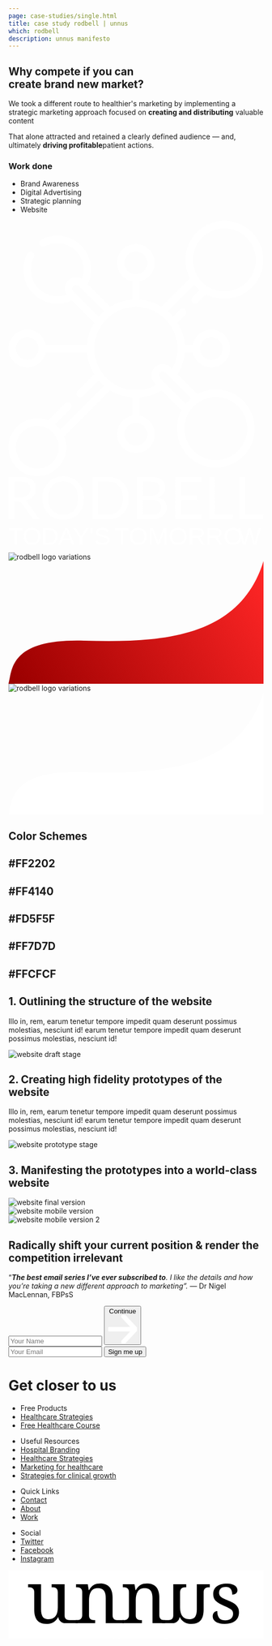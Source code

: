 ```yaml
---
page: case-studies/single.html
title: case study rodbell | unnus
which: rodbell
description: unnus manifesto  
---
```


<section class="company-intro">
		<div class="container">
			<div class="company-intro-holder">
				<div class="headline-row">
					<h2 class="light reveal-text">Why compete if you can<br>create brand new market?</h2>
				</div>
				<div class="text-row reveal-text">
					<p>We took a different route to healthier's marketing  by implementing a strategic marketing approach focused on <strong>creating and distributing</strong> valuable content </p> 
					<p>That alone attracted and retained a clearly defined audience — and, ultimately <strong>driving profitable</strong>patient actions.</p>
					<h3 class="light-headline underline">Work done</h3>
					<ul>
						<li>Brand Awareness</li>
						<li>Digital Advertising</li>
						<li>Strategic planning</li>
						<li>Website</li>
					</ul>
				</div>
			</div>
		</div>
</section>

<section class="healthier rodbell logo-showcase">
	<div class="showboard">
			<svg viewBox="0 0 643 643" xmlns="http://www.w3.org/2000/svg" fill-rule="evenodd" clip-rule="evenodd" stroke-linejoin="round" stroke-miterlimit="2"><path d="M522.811 424.662c-16.737 0-32.504 4.221-46.306 11.639l-50.174-50.175a122.298 122.298 0 0018.063-55.461h20.51c4.378 21.665 23.563 38.029 46.5 38.029 26.159 0 47.441-21.282 47.441-47.441 0-26.16-21.282-47.442-47.441-47.442-22.937 0-42.122 16.364-46.5 38.029h-20.51a122.293 122.293 0 00-18.062-55.461l19.551-19.551c3.675-3.675 3.675-9.635 0-13.309-3.675-3.675-9.635-3.675-13.309 0l-17.473 17.472a122.763 122.763 0 00-13.582-13.583l66.988-66.988a99.134 99.134 0 006.456 7.128 98.715 98.715 0 007.128 6.455l-18.391 18.39a9.41 9.41 0 000 13.31 9.379 9.379 0 006.655 2.756 9.378 9.378 0 006.654-2.756l21.034-21.033c14.418 7.709 30.366 11.578 46.319 11.578 25.133 0 50.268-9.567 69.4-28.7 18.537-18.537 28.745-43.185 28.745-69.401 0-26.216-10.207-50.864-28.747-69.401C595.223 10.209 570.578 0 544.36 0c-26.216 0-50.863 10.209-69.4 28.747-31.279 31.279-36.977 78.586-17.121 115.72l-71.712 71.712a122.287 122.287 0 00-55.461-18.064v-45.861c21.665-4.378 38.029-23.564 38.029-46.5 0-26.16-21.282-47.441-47.441-47.441-26.16 0-47.442 21.281-47.442 47.441 0 22.936 16.364 42.122 38.03 46.5v45.861a122.32 122.32 0 00-55.462 18.064l-56.413-56.413a85.57 85.57 0 008.371-36.898c0-47.129-38.342-85.471-85.471-85.471-13.96 0-27.817 3.445-40.071 9.962-4.589 2.44-6.331 8.139-3.891 12.729 2.439 4.589 8.139 6.333 12.729 3.892 9.542-5.078 20.343-7.761 31.233-7.761 36.75 0 66.648 29.898 66.648 66.648 0 7.994-1.44 15.888-4.201 23.304a28.231 28.231 0 00-15.049-4.33c-7.588 0-14.726 2.958-20.095 8.329-5.371 5.37-8.329 12.51-8.329 20.102 0 5.407 1.526 10.57 4.33 15.043a66.79 66.79 0 01-23.304 4.201c-36.749 0-66.648-29.897-66.648-66.648 0-11.049 2.757-21.989 7.974-31.638 2.473-4.573.769-10.283-3.804-12.756-4.573-2.472-10.284-.769-12.756 3.803-6.697 12.39-10.237 26.426-10.237 40.59 0 47.129 38.342 85.471 85.471 85.471a85.551 85.551 0 0036.897-8.371l56.415 56.413a122.291 122.291 0 00-18.064 55.462H93.941c-4.378-21.666-23.563-38.03-46.5-38.03C21.282 273.812 0 295.094 0 321.254c0 26.159 21.282 47.441 47.441 47.441 22.937 0 42.122-16.364 46.5-38.029h104.173c1.484 19.759 7.646 38.656 18.064 55.461l-42.062 42.061c-3.676 3.676-3.676 9.636 0 13.31a9.38 9.38 0 006.654 2.758 9.379 9.379 0 006.656-2.758l39.98-39.981a122.763 122.763 0 0013.582 13.583L130.576 525.512a73.422 73.422 0 00-13.582-13.582l39.338-39.339c3.676-3.676 3.676-9.635 0-13.309-3.675-3.676-9.635-3.676-13.309 0l-42.957 42.957a72.374 72.374 0 00-27.272-5.321C32.655 496.919 0 529.574 0 569.713c0 40.14 32.655 72.794 72.794 72.794 40.139 0 72.794-32.654 72.794-72.794a72.374 72.374 0 00-5.32-27.27L256.38 426.331c16.81 10.417 35.704 16.581 55.462 18.062v45.862c-21.666 4.379-38.03 23.563-38.03 46.5 0 26.16 21.282 47.442 47.442 47.442 26.159 0 47.441-21.282 47.441-47.442 0-22.937-16.364-42.121-38.029-46.5v-45.862c19.757-1.481 38.65-7.646 55.461-18.063l50.174 50.174c-7.417 13.802-11.637 29.569-11.637 46.306 0 54.118 44.027 98.147 98.147 98.147 54.118 0 98.147-44.029 98.147-98.147 0-54.12-44.029-98.148-98.147-98.148zM488.27 42.057c14.982-14.983 34.902-23.234 56.09-23.234 21.19 0 41.108 8.251 56.091 23.234 14.982 14.982 23.233 34.902 23.233 56.09 0 21.187-8.251 41.108-23.233 56.09-30.929 30.927-81.253 30.928-112.181 0-30.929-30.929-30.929-81.252 0-112.18zM72.794 623.684c-29.76 0-53.971-24.211-53.971-53.971 0-29.758 24.211-53.97 53.971-53.97 29.759 0 53.97 24.21 53.97 53.97 0 29.76-24.21 53.971-53.97 53.971zm438.607-331.047c15.781 0 28.617 12.836 28.617 28.617 0 15.78-12.836 28.618-28.617 28.618-15.78 0-28.617-12.838-28.617-28.618 0-15.781 12.838-28.617 28.617-28.617zM292.635 105.753c0-15.781 12.838-28.618 28.619-28.618 15.78 0 28.618 12.837 28.618 28.618 0 15.78-12.838 28.618-28.618 28.618-15.781 0-28.619-12.838-28.619-28.618zM163.481 163.48a9.532 9.532 0 016.784-2.815c2.568 0 4.982 1 6.797 2.816l63.929 63.928a122.85 122.85 0 00-13.583 13.582l-63.928-63.93a9.531 9.531 0 01-2.816-6.79c0-2.564 1-4.976 2.817-6.791zM47.441 349.872c-15.78 0-28.618-12.838-28.618-28.618 0-15.781 12.838-28.617 28.618-28.617 15.781 0 28.619 12.836 28.619 28.617 0 15.78-12.839 28.618-28.619 28.618zm302.431 186.883c0 15.781-12.838 28.617-28.618 28.617-15.781 0-28.619-12.836-28.619-28.617 0-15.78 12.838-28.618 28.619-28.618 15.78 0 28.618 12.838 28.618 28.618zm-28.618-110.83c-21.906 0-42.873-6.691-60.645-19.356a104.341 104.341 0 01-24.678-24.683c-12.658-17.76-19.348-38.727-19.348-60.632 0-21.906 6.691-42.873 19.356-60.645a104.356 104.356 0 0124.682-24.678c17.76-12.657 38.727-19.348 60.633-19.348 21.905 0 42.872 6.691 60.644 19.356a104.341 104.341 0 0124.679 24.682c12.657 17.76 19.348 38.727 19.348 60.633 0 18.116-4.59 35.587-13.334 51.137l-3.553-3.554c-5.371-5.371-12.508-8.331-20.096-8.331-7.596 0-14.738 2.959-20.107 8.33-5.372 5.37-8.33 12.51-8.33 20.102 0 7.592 2.958 14.732 8.33 20.101l3.555 3.555c-15.549 8.741-33.02 13.331-51.136 13.331zm60.891-30.198a9.54 9.54 0 01-2.816-6.79 9.548 9.548 0 012.816-6.792 9.553 9.553 0 016.797-2.814c2.56 0 4.97 1 6.785 2.816l64.84 64.838a98.843 98.843 0 00-13.583 13.583l-64.839-64.841zm140.666 206.407c-43.74 0-79.324-35.584-79.324-79.323 0-43.74 35.584-79.324 79.324-79.324 43.739 0 79.323 35.584 79.323 79.324 0 43.739-35.584 79.323-79.323 79.323z" fill="#fff" fill-rule="nonzero"/></svg>
			<svg viewBox="0 0 1222 208" xmlns="http://www.w3.org/2000/svg" fill-rule="evenodd" clip-rule="evenodd" stroke-linejoin="round" stroke-miterlimit="2"><path d="M56.036 100.613c7.905 0 14.868-.946 20.89-2.834 6.117-1.984 11.199-4.724 15.244-8.219 4.141-3.591 7.246-7.841 9.316-12.755 2.07-4.913 3.106-10.344 3.106-16.296 0-12.092-3.952-21.209-11.857-27.35-7.904-6.14-19.761-9.211-35.57-9.211H27.242v76.665h28.794zm93.441 104.723h-24.278c-4.987 0-8.657-1.938-11.009-5.811L61.682 126.97c-1.599-2.266-3.34-3.873-5.222-4.817-1.788-1.039-4.611-1.559-8.469-1.559H27.242v84.742H0V2.267h57.165c12.798 0 23.855 1.323 33.171 3.967 9.315 2.551 16.985 6.282 23.007 11.196 6.117 4.912 10.633 10.864 13.55 17.855 2.917 6.897 4.375 14.643 4.375 23.24 0 7.18-1.128 13.887-3.386 20.123a53.375 53.375 0 01-9.881 16.863c-4.235 4.912-9.457 9.117-15.668 12.612-6.116 3.496-13.079 6.141-20.89 7.936 3.482 1.984 6.493 4.865 9.034 8.645l59 80.632zM361.94 103.873c0 15.209-2.399 29.191-7.198 41.945-4.8 12.659-11.574 23.57-20.326 32.735-8.751 9.163-19.291 16.296-31.617 21.398-12.234 5.006-25.783 7.51-40.651 7.51-14.869 0-28.418-2.504-40.652-7.51-12.232-5.102-22.725-12.235-31.476-21.398-8.751-9.165-15.526-20.076-20.325-32.735-4.8-12.754-7.198-26.736-7.198-41.945 0-15.212 2.398-29.146 7.198-41.805 4.799-12.755 11.574-23.713 20.325-32.877 8.751-9.258 19.244-16.437 31.476-21.539C233.73 2.55 247.279 0 262.148 0c14.868 0 28.417 2.55 40.651 7.652 12.326 5.102 22.866 12.281 31.617 21.539 8.752 9.164 15.526 20.122 20.326 32.877 4.799 12.659 7.198 26.593 7.198 41.805zm-28.088 0c0-12.471-1.694-23.666-5.082-33.586-3.388-9.919-8.186-18.281-14.397-25.082-6.211-6.897-13.739-12.188-22.584-15.872-8.845-3.684-18.726-5.527-29.641-5.527-10.822 0-20.655 1.843-29.501 5.527-8.845 3.684-16.421 8.975-22.725 15.872-6.21 6.801-11.009 15.163-14.397 25.082-3.387 9.92-5.082 21.115-5.082 33.586 0 12.469 1.695 23.665 5.082 33.584 3.388 9.825 8.187 18.186 14.397 25.083 6.304 6.802 13.88 12.044 22.725 15.729 8.846 3.59 18.679 5.385 29.501 5.385 10.915 0 20.796-1.795 29.641-5.385 8.845-3.685 16.373-8.927 22.584-15.729 6.211-6.897 11.009-15.258 14.397-25.083 3.388-9.919 5.082-21.115 5.082-33.584zm242.573 0c0 15.209-2.4 29.05-7.198 41.52-4.8 12.471-11.574 23.145-20.326 32.027-8.752 8.879-19.291 15.776-31.617 20.689-12.234 4.818-25.783 7.227-40.652 7.227h-75.515V2.267h75.515c14.869 0 28.418 2.456 40.652 7.368 12.326 4.819 22.865 11.715 31.617 20.69 8.752 8.88 15.526 19.556 20.326 32.026 4.798 12.471 7.198 26.31 7.198 41.522zm-28.088 0c0-12.471-1.695-23.619-5.082-33.444-3.388-9.826-8.187-18.139-14.397-24.941-6.211-6.802-13.738-11.998-22.584-15.588-8.845-3.59-18.726-5.385-29.642-5.385H428.5v158.573h48.132c10.916 0 20.797-1.797 29.642-5.385 8.846-3.59 16.373-8.739 22.584-15.446 6.21-6.803 11.009-15.117 14.397-24.941 3.387-9.826 5.082-20.974 5.082-33.443zm138.536 79.639c7.81 0 14.537-.897 20.187-2.692 5.645-1.795 10.254-4.299 13.833-7.51 3.669-3.307 6.351-7.18 8.044-11.621 1.695-4.534 2.542-9.495 2.542-14.88 0-10.485-3.72-18.752-11.151-24.798-7.439-6.141-18.587-9.212-33.455-9.212h-43.757v70.713h43.757zM643.116 23.948v69.296h36.134c7.717 0 14.397-.85 20.044-2.551 5.74-1.7 10.448-4.062 14.118-7.085 3.761-3.024 6.535-6.66 8.327-10.911 1.786-4.346 2.682-9.071 2.682-14.172 0-11.998-3.578-20.736-10.728-26.215-7.155-5.575-18.257-8.362-33.313-8.362h-37.264zM680.38 2.267c12.421 0 23.101 1.227 32.043 3.684 9.033 2.457 16.416 5.952 22.161 10.487 5.83 4.534 10.113 10.108 12.844 16.721 2.725 6.519 4.094 13.888 4.094 22.107 0 5.007-.805 9.825-2.4 14.454-1.51 4.536-3.811 8.786-6.916 12.755-3.106 3.967-7.058 7.557-11.857 10.769-4.708 3.117-10.261 5.668-16.656 7.652 14.863 2.834 26.014 8.172 33.453 16.013 7.523 7.747 11.292 17.95 11.292 30.609 0 8.598-1.602 16.439-4.799 23.524-3.105 7.085-7.721 13.179-13.833 18.281-6.027 5.1-13.458 9.069-22.301 11.903-8.851 2.74-18.918 4.11-30.209 4.11h-71.422V2.267h64.506zm242.773 180.679l-.142 22.39H798.377V2.267h124.634v22.39H825.76V92.11h78.761v21.54H825.76v69.296h97.393zm152.907-.709v23.099H961.304V2.267h27.243v179.97h87.513zm145.006 0v23.099h-114.751V2.267h27.242v179.97h87.509z" fill="#fff" fill-rule="nonzero"/></svg>

<svg viewBox="0 0 1237 87" xmlns="http://www.w3.org/2000/svg" fill-rule="evenodd" clip-rule="evenodd" stroke-linejoin="round" stroke-miterlimit="2"><text x="-2.042" y="85.992" font-family="'Raleway-Regular','Raleway',sans-serif" font-size="120.101" fill="#fff">T<tspan x="67.256px 157.452px 240.321px 311.541px" y="85.992px 85.992px 85.992px 85.992px">ODAY</tspan>&apos;S <tspan x="513.55px 582.849px" y="85.992px 85.992px">TO</tspan>MORRO<tspan x="1112.49" y="85.992">W</tspan></text></svg>		
</div>
<div class="container">
<div class="logo-variations rodbell">
<div class="logo-black">
<div class="reveal-image-container">
<div class="reveal-image">					
	<img loading="lazy" src="../../work/rodbell/sub-logo-1.png" alt="rodbell logo variations" />
</div>
</div>
<svg  preserveAspectRatio="none" width="627" height="301" viewBox="0 0 627 301" fill="none" xmlns="http://www.w3.org/2000/svg">
<path d="M185.633 195.395C371.928 200.701 568.332 190.548 627 0V301H0C9.22649 270.05 -0.661909 190.089 185.633 195.395Z" fill="url(#paint0_linear)"/>
<defs>
<linearGradient id="paint0_linear" x1="635.957" y1="30.1" x2="62.2183" y2="371.821" gradientUnits="userSpaceOnUse">
<stop stop-color="#FF2626"/>
<stop offset="1" stop-color="#9B0000"/>
</linearGradient>
</defs>
</svg>
</div>


<div class="white-black">
<div class="reveal-image-container">
<div class="reveal-image">					
		<img loading="lazy" src="../../work/rodbell/sub-logo-2.png" alt="rodbell logo variations" />
</div>
</div>
<svg preserveAspectRatio="none" width="627" height="301" viewBox="0 0 627 301" fill="none" xmlns="http://www.w3.org/2000/svg">
<path d="M185.633 195.395C371.928 200.701 568.332 190.548 627 0V301H0C9.22649 270.05 -0.661909 190.089 185.633 195.395Z" fill="white"/>
</svg>

</div>
</div>
</div>
</section>
<section class="rodbell-showcase"></section>



<section class="color-schemes-rodbell">
<div class="container">
<div class="color-holder">
<h2 class="light reveal-text">Color Schemes</h2>
<div class="colors">
<div class="color"><h2 class="light reveal-text">#FF2202</h2></div>
<div class="color"><h2 class="light reveal-text">#FF4140</h2></div>
<div class="color"><h2 class="light reveal-text">#FD5F5F</h2></div>
<div class="color"><h2 class="light reveal-text">#FF7D7D</h2></div>
<div class="color"><h2 class="light reveal-text">#FFCFCF</h2></div>
</div>
</div>
</div>
</section>	

<section class="rodbell-website">
<div class="container">
<div class="website-holder">

<div class="row-1">
<div class="text-holder reveal-text">
<h2 class="light">1. Outlining the structure of the website</h2>
<p>Illo in, rem, earum tenetur tempore impedit quam deserunt possimus molestias, nesciunt id! earum tenetur tempore impedit quam deserunt possimus molestias, nesciunt id!</p>
</div>
<div class="picture-holder">
<div class="reveal-image-container">
	<div class="reveal-image">
		<img loading="lazy" class="skew" src="../../work/rodbell/website-draft.jpg" alt="website draft stage" />
	</div>
</div>
</div>
</div>
<div class="row-1">
<div class="text-holder reveal-text">
<h2 class="light">2. Creating high fidelity prototypes of the website</h2>
<p>Illo in, rem, earum tenetur tempore impedit quam deserunt possimus molestias, nesciunt id! earum tenetur tempore impedit quam deserunt possimus molestias, nesciunt id!</p>						
</div>
<div class="picture-holder">
<div class="reveal-image-container">
	<div class="reveal-image">
		<img loading="lazy"  class="skew" src="../../work/rodbell/website-prototype.png" alt="website prototype stage" />						
	</div>
</div>
</div>
</div>
<div class="row-3">
<div class="text-holder">
<h2 class="light reveal-text">3. Manifesting the prototypes into a world-class website</h2>
</div>
<div class="picture-holder">
<div class="reveal-image-container">
	<div class="reveal-image">
		<img loading="lazy"  class="skew" src="../../work/rodbell/website.jpg" alt="website final version" />
	</div>
</div>

<div class="reveal-image-container">
	<div class="reveal-image">
		<img loading="lazy" class="skew" src="../../work/rodbell/mobile-1.jpg" alt="website mobile version" />
	</div>
</div>

<div class="reveal-image-container">
	<div class="reveal-image">
		<img loading="lazy" class="skew" src="../../work/rodbell/mobile-2.jpg" alt="website mobile version 2" />
	</div>
</div>
</div>
</div>
</div>
</div>
</section>

<footer>
	<div class="container">
		<div class="footer-opt-in">
				<h2>Radically shift your current position & render the competition irrelevant</h2>
				<p>“<em><strong>The best email series I’ve ever subscribed to</strong>. I like the details and how you’re taking a new different approach to marketing”.</em> — Dr Nigel MacLennan, FBPsS</p>		
<!-- multi step -->

<form method="post" accept-charset="UTF-8" action="https://www.aweber.com/scripts/addlead.pl" class="form-container form-container-footer initial-active-area af-form-wrapper">
<div class="steps-wrapper">
<div class="question-submission af-body af-standards" id="af-body-812149649">
<div class="submission first-step home-header-form">
 <input required="required" placeholder="Your Name" id="awf_field-108467594"  type="text" name="name" class="text input-s" value=""  onfocus=" if (this.value == '') { this.value = ''; }" onblur="if (this.value == '') { this.value='';} " tabindex="500" />

  <button class="first next btn-s btn-4">
  	Continue <svg viewBox="0 0 59 58" xmlns="http://www.w3.org/2000/svg" fill-rule="evenodd" clip-rule="evenodd" stroke-linecap="round" stroke-linejoin="round" stroke-miterlimit="1.5"><g fill="none" stroke="#fff" stroke-width="9.38"><path d="M2.688 28.863h50.054M31.231 2.688l24.576 26.175-24.576 26.175"/></g></svg>
  </button>
</div>
      <div class="submission second-step">
  <input required="required" placeholder="Your Email" class="text tags input-s" id="awf_field-108467595" type="email" name="email" value="" tabindex="501" onfocus=" if (this.value == '') { this.value = ''; }" onblur="if (this.value == '') { this.value='';} " />
        <button class="second next btn-s">Sign me up</button>
      </div>


</div>
</div>	
<div style="display: none;">
<input type="hidden" name="meta_web_form_id" value="812149649" />
<input type="hidden" name="meta_split_id" value="" />
<input type="hidden" name="listname" value="awlist5746932" />
<input type="hidden" name="redirect" value="https://www.unnus.com/privte/acknowledgment" id="redirect_8446ff3eca1bc3243a231d877a368cc9" />

<input type="hidden" name="meta_adtracking" value="" />
<input type="hidden" name="meta_message" value="1" />
<input type="hidden" name="meta_required" value="name,email" />
<input type="hidden" name="meta_forward_vars" value="1" />
<input type="hidden" name="meta_tooltip" value="" />
</div>
</form>

<!-- multi step -->

</div>

</div>
<div class="footer-black">
<h1>Get closer to us</h1>
<div class="lists-holder">
		<ul>
			<li>Free Products</li>
			<li><a href="/strategies">Healthcare Strategies</a></li>
			<li><a href="/healthcare-branding">Free Healthcare Course</a></li>
		</ul>
		<ul>
			<li>Useful Resources</li>
			<li><a href="#">Hospital Branding</a></li>
			<li><a href="#">Healthcare Strategies</a></li>
			<li><a href="#">Marketing for healthcare</a></li>
			<li><a href="#">Strategies for clinical growth</a></li>
		</ul>
		<ul>
			<li>Quick Links</li>
			<li><a href="/contact">Contact</a></li>
			<li><a href="/about">About</a></li>
			<li><a href="/work">Work</a></li>
		</ul>
		<ul>
			<li>Social</li>
			<li><a target="_blank" href="https://twitter.com/unnus_">Twitter</a></li>
			<li><a target="_blank" href="https://www.facebook.com/unnusOfficial">Facebook</a></li>
			<li><a target="_blank" href="https://www.instagram.com/unnus_/">Instagram</a></li>
		</ul>
</div>
<p style="text-align:center;">
<svg viewBox="0 0 2252 606" xmlns="http://www.w3.org/2000/svg" fill-rule="evenodd" clip-rule="evenodd" stroke-linejoin="round" stroke-miterlimit="2"><path fill="#fff" d="M0 0h2251.77v605.746H0z"/><g fill-rule="nonzero"><path d="M495.362 398.449c0 9.377 1.406 16.931 4.219 22.661 2.813 5.73 6.616 10.054 11.409 12.971 4.792 2.917 10.366 4.845 16.722 5.782 6.355.938 13.075 1.407 20.159 1.407h64.437v26.88H500.726c-30.302 0-56.134-21.97-60.998-51.879l-.001-.006h-3.126c-6.46 12.086-13.596 21.879-21.41 29.381-7.814 7.501-16.097 13.388-24.849 17.659a98.51 98.51 0 01-27.505 8.752c-9.585 1.563-19.587 2.344-30.005 2.344-16.878 0-31.881-2.396-45.008-7.189-13.128-4.792-24.172-12.294-33.132-22.504-8.96-10.21-15.784-23.233-20.472-39.07-4.688-15.836-7.033-34.694-7.033-56.573V195.6c0-9.377-1.406-16.931-4.219-22.661-2.813-5.73-6.616-10.158-11.408-13.284-4.793-3.125-10.367-5.209-16.722-6.251-6.356-1.042-13.076-1.562-20.16-1.562h-1.876v-26.88h114.709V345.94c0 13.961 1.094 26.359 3.282 37.194 2.188 10.835 5.834 20.004 10.939 27.505 5.105 7.502 11.982 13.18 20.629 17.035 8.648 3.855 19.431 5.782 32.35 5.782 14.169 0 26.307-2.501 36.413-7.501 10.106-5.001 18.441-12.034 25.004-21.098 6.564-9.064 11.409-19.952 14.534-32.662 3.126-12.711 4.689-26.776 4.689-42.196V198.1c0-10.002-1.407-18.076-4.22-24.223-2.813-6.147-6.563-10.835-11.252-14.065-4.688-3.23-10.21-5.366-16.565-6.408-6.356-1.042-13.18-1.562-20.473-1.562h-1.875v-26.88h114.396v273.487z"/><path d="M765.351 441.27v26.88H593.132v-26.88h5.314c7.293 0 14.117-.521 20.472-1.563 6.356-1.042 11.877-3.178 16.566-6.407 4.688-3.23 8.439-7.866 11.252-13.909 2.813-6.043 4.219-14.065 4.219-24.067V195.6c0-9.377-1.406-16.931-4.219-22.661-2.813-5.73-6.616-10.158-11.408-13.284-4.793-3.125-10.367-5.209-16.722-6.251-6.356-1.042-13.076-1.562-20.16-1.562h-1.876v-26.88h103.457l8.439 51.884h3.126c6.667-11.877 13.7-21.618 21.097-29.224 7.397-7.606 15.211-13.544 23.442-17.816 8.231-4.271 16.982-7.189 26.255-8.751 9.272-1.563 19.014-2.345 29.224-2.345 16.878 0 31.933 2.449 45.165 7.346 13.231 4.896 24.483 12.398 33.756 22.504 9.272 10.106 16.357 23.077 21.254 38.913 4.896 15.836 7.345 34.694 7.345 56.573v151.278c0 10.002 1.198 18.024 3.594 24.067 2.397 6.043 5.783 10.679 10.158 13.909 4.376 3.229 9.585 5.365 15.628 6.407 6.043 1.042 12.607 1.563 19.691 1.563h50.765v26.88h-160.16V247.172c0-13.961-1.25-26.359-3.75-37.195-2.501-10.835-6.512-20.003-12.034-27.505-5.522-7.501-12.763-13.179-21.723-17.034-8.96-3.855-19.899-5.783-32.818-5.783-14.586 0-26.828 2.813-36.726 8.44-9.897 5.626-17.868 13.231-23.91 22.816-6.043 9.585-10.367 20.629-12.972 33.131-2.604 12.503-3.907 25.63-3.907 39.383v135.024c0 9.377 1.407 16.931 4.22 22.661 2.813 5.73 6.616 10.054 11.408 12.971 4.793 2.917 10.367 4.845 16.722 5.782 6.356.938 13.076 1.407 20.16 1.407h1.875z"/><path d="M1178.24 441.27v26.88h-172.219v-26.88h5.313c7.293 0 14.118-.521 20.473-1.563 6.355-1.042 11.877-3.178 16.565-6.407 4.689-3.23 8.439-7.866 11.252-13.909 2.813-6.043 4.22-14.065 4.22-24.067V195.6c0-9.377-1.407-16.931-4.22-22.661-2.813-5.73-6.615-10.158-11.408-13.284-4.792-3.125-10.366-5.209-16.722-6.251-6.355-1.042-13.075-1.562-20.16-1.562h-1.875v-26.88h103.457l8.439 51.884h3.125c6.668-11.877 13.701-21.618 21.098-29.224 7.397-7.606 15.211-13.544 23.442-17.816 8.23-4.271 16.982-7.189 26.254-8.751 9.273-1.563 19.014-2.345 29.225-2.345 16.878 0 31.933 2.449 45.164 7.346 13.232 4.896 24.484 12.398 33.756 22.504 9.273 10.106 16.358 23.077 21.254 38.913 4.897 15.836 7.345 34.694 7.345 56.573v151.278c0 10.002 1.199 18.024 3.595 24.067 2.396 6.043 5.782 10.679 10.158 13.909 4.376 3.229 9.585 5.365 15.628 6.407 6.043 1.042 12.606 1.563 19.691 1.563h2.188v26.88h-111.583V247.172c0-13.961-1.25-26.359-3.751-37.195-2.5-10.835-6.512-20.003-12.033-27.505-5.522-7.501-12.763-13.179-21.723-17.034-8.96-3.855-19.9-5.783-32.819-5.783-14.586 0-26.828 2.813-36.725 8.44-9.898 5.626-17.868 13.231-23.911 22.816-6.043 9.585-10.366 20.629-12.971 33.131-2.605 12.503-3.907 25.63-3.907 39.383v135.024c0 9.377 1.407 16.931 4.22 22.661 2.813 5.73 6.615 10.054 11.408 12.971 4.792 2.917 10.366 4.845 16.722 5.782 6.355.938 13.075 1.407 20.16 1.407h1.875z"/><path d="M1455.23 398.449c0 9.377-1.406 16.931-4.219 22.661-2.813 5.73-6.616 10.054-11.409 12.971-4.792 2.917-10.366 4.845-16.721 5.782-6.356.938-13.076 1.407-20.16 1.407h-46.154v26.88h93.299c30.302 0 56.134-21.97 60.999-51.879l.001-.006h3.125c6.46 12.086 13.596 21.879 21.41 29.381 7.814 7.501 16.097 13.388 24.849 17.659a98.51 98.51 0 0027.505 8.752c9.585 1.563 19.587 2.344 30.005 2.344 16.878 0 31.881-2.396 45.009-7.189 13.127-4.792 24.171-12.294 33.131-22.504s15.784-23.233 20.472-39.07c4.689-15.836 7.033-34.694 7.033-56.573V195.6c0-9.377 1.406-16.931 4.219-22.661 2.813-5.73 6.616-10.158 11.409-13.284 4.792-3.125 10.366-5.209 16.721-6.251 6.356-1.042 13.076-1.562 20.16-1.562h1.876v-26.88h-114.709V345.94c0 13.961-1.094 26.359-3.282 37.194-2.188 10.835-5.834 20.004-10.939 27.505-5.105 7.502-11.982 13.18-20.629 17.035-8.647 3.855-19.431 5.782-32.35 5.782-14.169 0-26.307-2.501-36.413-7.501-10.106-5.001-18.441-12.034-25.004-21.098-6.564-9.064-11.409-19.952-14.534-32.662-3.126-12.711-4.689-26.776-4.689-42.196V198.1c0-10.002 1.407-18.076 4.22-24.223 2.813-6.147 6.564-10.835 11.252-14.065 4.688-3.23 10.21-5.366 16.566-6.408 6.355-1.042 13.179-1.562 20.472-1.562h1.875v-26.88H1455.23v273.487zM1909.18 474.401c-16.045 0-30.579-1.407-43.602-4.22-13.023-2.813-24.119-7.084-33.287-12.814-9.168-5.731-16.253-12.815-21.254-21.254-5.001-8.439-7.501-18.285-7.501-29.537 0-8.543 1.406-15.68 4.219-21.41 2.813-5.73 6.251-10.263 10.315-13.596 4.063-3.334 8.439-5.679 13.127-7.033 4.688-1.354 8.908-2.032 12.659-2.032 0 11.252 1.146 21.775 3.438 31.569 2.292 9.793 6.147 18.388 11.564 25.786 5.418 7.397 12.555 13.231 21.41 17.503 8.856 4.272 19.744 6.407 32.663 6.407 11.46 0 21.566-1.406 30.318-4.219 8.751-2.813 16.097-6.772 22.035-11.877 5.939-5.105 10.471-11.252 13.596-18.441 3.126-7.189 4.689-15.055 4.689-23.598 0-7.919-1.198-14.743-3.595-20.473-2.396-5.73-6.563-11.096-12.502-16.097-5.939-5.001-14.013-10.106-24.223-15.315-10.21-5.209-23.025-11.148-38.445-17.816-16.461-7.293-30.787-14.325-42.976-21.097-12.19-6.772-22.244-14.118-30.162-22.036-7.918-7.918-13.857-16.93-17.816-27.036-3.959-10.106-5.939-22.139-5.939-36.1 0-14.586 2.865-27.505 8.596-38.757 5.73-11.253 13.909-20.681 24.535-28.287 10.627-7.605 23.338-13.388 38.133-17.347 14.794-3.959 31.255-5.938 49.384-5.938 15.211 0 28.651 1.562 40.32 4.688 11.668 3.125 21.462 7.345 29.38 12.658 7.918 5.314 13.857 11.565 17.816 18.754 3.959 7.189 5.938 14.742 5.938 22.66 0 11.669-4.011 20.994-12.033 27.974-8.022 6.981-19.431 10.471-34.225 10.471 0-21.462-4.428-38.132-13.284-50.009-8.856-11.877-22.764-17.816-41.726-17.816-10.836 0-20.108 1.25-27.818 3.751-7.71 2.5-14.013 6.042-18.91 10.627-4.896 4.584-8.491 10.001-10.783 16.253-2.292 6.251-3.438 13.127-3.438 20.628 0 8.127 1.459 15.159 4.376 21.098 2.917 5.939 7.553 11.408 13.909 16.409 6.355 5.001 14.586 9.846 24.692 14.534 10.106 4.689 22.243 9.95 36.413 15.784 16.878 7.085 31.36 14.066 43.445 20.942 12.086 6.876 22.035 14.377 29.849 22.504 7.814 8.126 13.597 17.295 17.347 27.505 3.751 10.21 5.626 21.983 5.626 35.319 0 16.67-3.021 31.256-9.064 43.758-6.043 12.502-14.586 22.973-25.63 31.412-11.043 8.439-24.327 14.742-39.851 18.91-15.523 4.167-32.766 6.251-51.728 6.251z"/></g></svg></p>
<p style="color:#FFF;padding:0;transform:translateY(-30px);text-align:center;margin:0 auto">© 2019 — Today | unnus™ All rights reserved.</p>

</div>
</footer>
